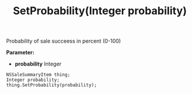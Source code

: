 ﻿---
uid: crmscript_ref_NSSaleSummaryItem_SetProbability
title: SetProbability(Integer probability)
intellisense: NSSaleSummaryItem.SetProbability
keywords: NSSaleSummaryItem, GetProbability
so.topic: reference
---

Probability of sale succeess in percent (0-100)

**Parameter:** 
 - **probability** Integer

```crmscript
NSSaleSummaryItem thing;
Integer probability;
thing.SetProbability(probability);
```

